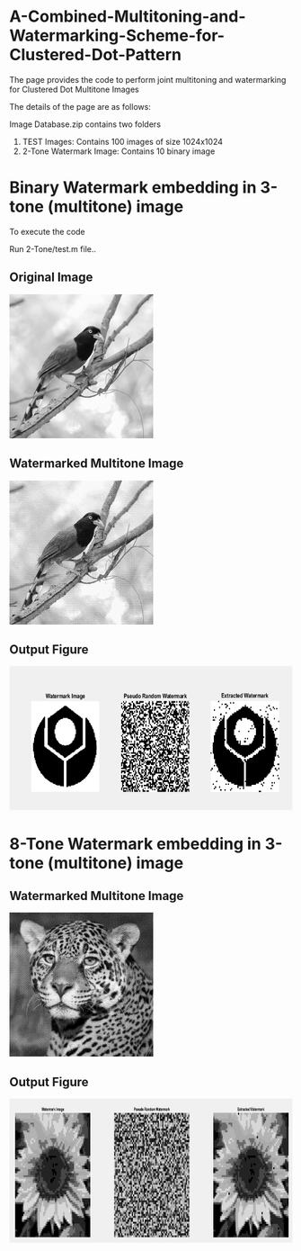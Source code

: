 # A-Combined-Multitoning-and-Watermarking-Scheme-for-Clustered-Dot-Pattern


The page provides the code to perform joint multitoning and watermarking for Clustered Dot Multitone Images

The details of the page are as follows:

Image Database.zip contains two folders

1) TEST Images: Contains 100 images of size 1024x1024
2) 2-Tone Watermark Image: Contains 10 binary image 
 

# Binary Watermark embedding in 3-tone (multitone) image
To execute the code 

Run 2-Tone/test.m file.. 

## Original Image

<img src="2-Tone/1 (94).JPEG" class="img-responsive" alt="" width="256" height="256"> </div>

## Watermarked Multitone Image
<img src="2-Tone/Watermarked Image.jpg" class="img-responsive" alt="" width="256" height="256"> </div>

## Output Figure
<img src="2-Tone/WM.jpg" class="img-responsive" alt="" width="700" height="256"> </div>


# 8-Tone Watermark embedding in 3-tone (multitone) image

## Watermarked Multitone Image
<img src="8-Tone/3WM8T.png" class="img-responsive" alt="" width="256" height="256"> </div>


## Output Figure
<img src="8-Tone/WM.jpg" class="img-responsive" alt="" width="700" height="256"> </div>






 
 
 
 
